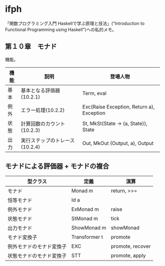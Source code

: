 ifph
====

「関数プログラミング入門 Haskellで学ぶ原理と技法」("Introduction to Functional Programming using Haskell")への私的メモ。

## 第１０章　モナド

機能。

| 機能 | 説明 | 登場人物 |
|--------|--------|--------|
| 基本 | 基本となる評価器(10.2.1) | Term, eval |
| 例外 | エラー処理(10.2.2) | Exc(Raise Exception, Return a), Exception |
| 状態 | 計算回数のカウント(10.2.3) | St, MkSt(State -> (a, State)), State |
| 出力 | 実行ステップのトレース(10.2.4) | Out, MkOut (Output, a), Output |


## モナドによる評価器 + モナドの複合

| 型クラス | 定義 | 演算 |
|--------|-----|----|
| モナド | Monad m | return, >>=  |
| 恒等モナド | Id a |      |
| 例外モナド | ExMonad m | raise |
| 状態モナド | StMonad m | tick  |
| 出力モナド | ShowMonad m | showMonad |
| モナド変換子 | Transformer t | promote |
| 例外モナドのモナド変換子 | EXC | promote, recover |
| 状態モナドのモナド変換子 | STT | promote, apply |

##



